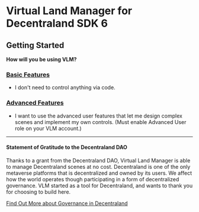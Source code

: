 # Virtual Land Manager for Decentraland SDK 6

## Getting Started

**How will you be using VLM?**

### [Basic Features](https://docs.vlm.gg/#/decentraland/getting-started/basic-install.md)
- I don't need to control anything via code.

### [Advanced Features](https://docs.vlm.gg/#/decentraland/getting-started/advanced-install.md)

- I want to use the advanced user features that let me design complex scenes and implement my own controls. (Must enable Advanced User role on your VLM account.)

---

#### **Statement of Gratitude to the Decentraland DAO**

Thanks to a grant from the Decentraland DAO,
Virtual Land Manager is able to manage Decentraland scenes at no cost.
Decentraland is one of the only metaverse platforms that is decentralized and owned by its users.
We affect how the world operates though participating in a form of decentralized governance.
VLM started as a tool for Decentraland, and wants to thank you for choosing to build here.

[Find Out More about Governance in Decentraland](https://docs.decentraland.org/player/general/dao/overview/what-is-the-dao/)
